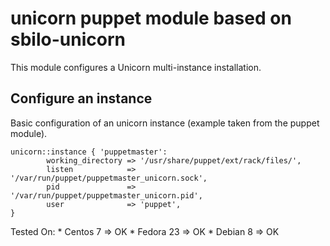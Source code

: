unicorn puppet module based on sbilo-unicorn
=============

This module configures a Unicorn multi-instance installation.

Configure an instance
---------------------
Basic configuration of an unicorn instance (example taken from the puppet module).

	unicorn::instance { 'puppetmaster':
    	    working_directory => '/usr/share/puppet/ext/rack/files/',
    	    listen            => '/var/run/puppet/puppetmaster_unicorn.sock',
    	    pid               => '/var/run/puppet/puppetmaster_unicorn.pid',
    	    user              => 'puppet',
  	}
  	
Tested On:
    * Centos 7  => OK
    * Fedora 23 => OK
    * Debian 8  => OK
